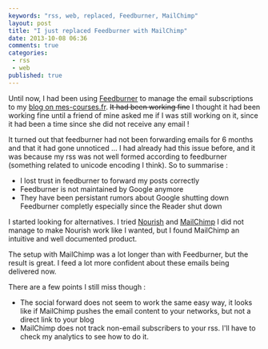 ```yaml
---
keywords: "rss, web, replaced, Feedburner, MailChimp"
layout: post
title: "I just replaced Feedburner with MailChimp"
date: 2013-10-08 06:36
comments: true
categories:
 - rss
 - web
published: true
---
```

Until now, I had been using [Feedburner](http://www.feedburner.com) to manage the email subscriptions to my [blog on mes-courses.fr](https://www.mes-courses.fr/blog). ~~It had been working fine~~ I thought it had been working fine until a friend of mine asked me if I was still working on it, since it had been a time since she did not receive any email !

It turned out that feedburner had not been forwarding emails for 6 months and that it had gone unnoticed ... I had already had this issue before, and it was because my rss was not well formed according to feedburner (something related to unicode encoding I think). So to summarise :

* I lost trust in feedburner to forward my posts correctly
* Feedburner is not maintained by Google anymore
* They have been persistant rumors about Google shutting down Feedburner completly especially since the Reader shut down

I started looking for alternatives. I tried [Nourish](http://www.nouri.sh) and [MailChimp](http://www.mailchimp.com) I did not manage to make Nourish work like I wanted, but I found MailChimp an intuitive and well documented product.

The setup with MailChimp was a lot longer than with Feedburner, but the result is great. I feed a lot more confident about these emails being delivered now.

There are a few points I still miss though :

* The social forward does not seem to work the same easy way, it looks like if MailChimp pushes the email content to your networks, but not a direct link to your blog
* MailChimp does not track non-email subscribers to your rss. I'll have to check my analytics to see how to do it.